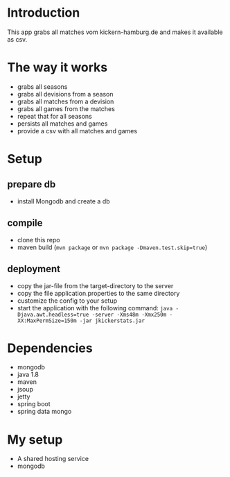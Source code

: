 # Introduction
This app grabs all matches vom kickern-hamburg.de and makes it available as csv.

# The way it works
* grabs all seasons
* grabs all devisions from a season
* grabs all matches from a devision
* grabs all games from the matches
* repeat that for all seasons
* persists all matches and games
* provide a csv with all matches and games

# Setup
## prepare db
* install Mongodb and create a db

## compile 
* clone this repo
* maven build (`mvn package` or `mvn package -Dmaven.test.skip=true`)
		
## deployment
* copy the jar-file from the target-directory to the server
* copy the file application.properties to the same directory
* customize the config to your setup 
* start the application with the following command: `java -Djava.awt.headless=true -server -Xms48m -Xmx250m -XX:MaxPermSize=150m -jar jkickerstats.jar`

# Dependencies
* mongodb
* java 1.8
* maven
* jsoup
* jetty
* spring boot
* spring data mongo

# My setup
* A shared hosting service
* mongodb
